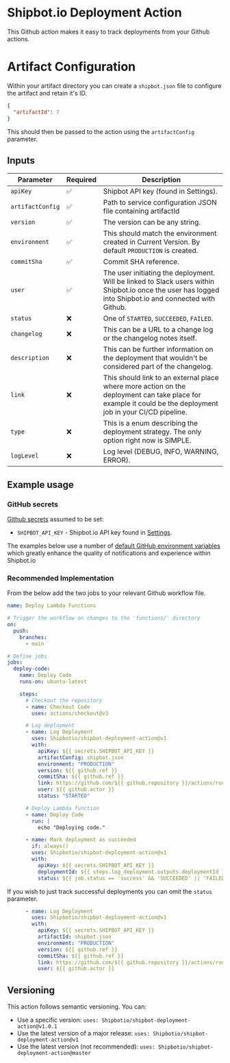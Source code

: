 # Shipbot.io Deployment Action

This Github action makes it easy to track deployments from your Github actions.

# Artifact Configuration

Within your artifact directory you can create a `shipbot.json` file to configure the artifact and retain it's ID.

```json
{
  "artifactId": 7
}
```

This should then be passed to the action using the `artifactConfig` parameter.

## Inputs

| Parameter     | Required | Description |
| ------------ | -------- | ----------- |
| `apiKey`     | ✅       | Shipbot API key (found in Settings). |
| `artifactConfig`| ✅      | Path to service configuration JSON file containing artifactId |
| `version`    | ✅       | The version can be any string. |
| `environment`| ✅       | This should match the environment created in Current Version. By default `PRODUCTION` is created. |
| `commitSha`  | ✅       | Commit SHA reference. |
| `user`       | ✅       | The user initiating the deployment. Will be linked to Slack users within Shipbot.io once the user has logged into Shipbot.io and connected with Github. |
| `status`     | ❌       | One of `STARTED`, `SUCCEEDED`, `FAILED`. |
| `changelog`  | ❌       | This can be a URL to a change log or the changelog notes itself. |
| `description`| ❌       | This can be further information on the deployment that wouldn't be considered part of the changelog. |
| `link`       | ❌       | This should link to an external place where more action on the deployment can take place for example it could be the deployment job in your CI/CD pipeline. |
| `type`       | ❌       | This is a enum describing the deployment strategy. The only option right now is SIMPLE. |
| `logLevel`   | ❌       | Log level (DEBUG, INFO, WARNING, ERROR). |

## Example usage

### GitHub secrets

[Github secrets](https://docs.github.com/en/actions/security-guides/encrypted-secrets#about-encrypted-secrets) assumed to be set:
* `SHIPBOT_API_KEY` - Shipbot.io API key found in [Settings](https://app.shipbot.io/settings).

The examples below use a number of [default GitHub environment variables](https://docs.github.com/en/actions/learn-github-actions/variables#default-environment-variables) which greatly enhance the quality of notifications and experience within Shipbot.io

### Recommended Implementation

From the below add the two jobs to your relevant Github workflow file.

```yaml
name: Deploy Lambda Functions

# Trigger the workflow on changes to the 'functions/' directory
on:
  push:
    branches:
      - main

# Define jobs
jobs:
  deploy-code:
    name: Deploy Code
    runs-on: ubuntu-latest

    steps:
      # Checkout the repository
      - name: Checkout Code
        uses: actions/checkout@v3

      # Log deployment
      - name: Log Deployment
        uses: Shipbotio/shipbot-deployment-action@v1
        with:
          apiKey: ${{ secrets.SHIPBOT_API_KEY }}
          artifactConfig: shipbot.json
          environment: "PRODUCTION"
          version: ${{ github.ref }}
          commitSha: ${{ github.ref }}
          link: https://github.com/${{ github.repository }}/actions/runs/${{ github.run_id }}
          user: ${{ github.actor }}
          status: "STARTED"

      # Deploy Lambda function
      - name: Deploy Code
        run: |
          echo "Deploying code."

      - name: Mark deployment as succeeded
        if: always()
        uses: Shipbotio/shipbot-deployment-action@v1
        with:
          apiKey: ${{ secrets.SHIPBOT_API_KEY }}
          deploymentId: ${{ steps.log_deployment.outputs.deploymentId }}
          status: ${{ job.status == 'success' && 'SUCCEEDED' || 'FAILED' }}
```

If you wish to just track successful deployments you can omit the `status` parameter.

```yaml
      - name: Log Deployment
        uses: Shipbotio/shipbot-deployment-action@v1
        with:
          apiKey: ${{ secrets.SHIPBOT_API_KEY }}
          artifactId: shipbot.json
          environment: "PRODUCTION"
          version: ${{ github.ref }}
          commitSha: ${{ github.ref }}
          link: https://github.com/${{ github.repository }}/actions/runs/${{ github.run_id }}
          user: ${{ github.actor }}
```

## Versioning

This action follows semantic versioning. You can:
- Use a specific version: `uses: Shipbotio/shipbot-deployment-action@v1.0.1`
- Use the latest version of a major release: `uses: Shipbotio/shipbot-deployment-action@v1`
- Use the latest version (not recommended): `uses: Shipbotio/shipbot-deployment-action@master`
